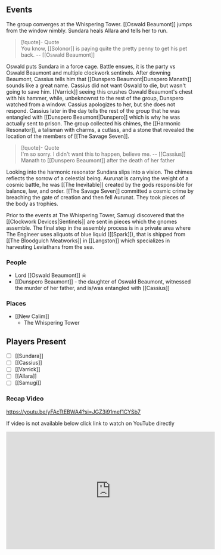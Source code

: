 ## Events
The group converges at the Whispering Tower. [[Oswald Beaumont]] jumps from the window nimbly. Sundara heals Allara and tells her to run. 

> [!quote]- Quote  
> You know, [[Solonor]] is paying quite the pretty penny to get his pet back.
> -- [[Oswald Beaumont]] 

Oswald puts Sundara in a force cage. Battle ensues, it is the party vs Oswald Beaumont and multiple clockwork sentinels. After downing Beaumont, Cassius tells him that [[Dunspero Beaumont|Dunspero Manath]] sounds like a great name. Cassius did not want Oswald to die, but wasn't going to save him. [[Varrick]] seeing this crushes Oswald Beaumont's chest with his hammer, while, unbeknownst to the rest of the group, Dunspero watched from a window. Cassius apologizes to her, but she does not respond. Cassius later in the day tells the rest of the group that he was entangled with [[Dunspero Beaumont|Dunspero]] which is why he was actually sent to prison. The group collected his chimes, the [[Harmonic Resonator]], a talisman with charms, a cutlass, and a stone that revealed the location of the members of [[The Savage Seven]]. 

> [!quote]- Quote  
> I'm so sorry. I didn't want this to happen, believe me.
> -- [[Cassius]] Manath to [[Dunspero Beaumont]] after the death of her father

Looking into the harmonic resonator Sundara slips into a vision. The chimes reflects the sorrow of a celestial being. Aurunat is carrying the weight of a cosmic battle, he was [[The Inevitable]] created by the gods responsible for balance, law, and order. [[The Savage Seven]] committed a cosmic crime by breaching the gate of creation and then fell Aurunat. They took pieces of the body as trophies. 

Prior to the events at The Whispering Tower, Samugi discovered that the [[Clockwork Devices|Sentinels]] are sent in pieces which the gnomes assemble. The final step in the assembly process is in a private area where The Engineer uses aliquots of blue liquid ([[Spark]]), that is shipped from [[The Bloodgulch Meatworks]] in [[Langston]] which specializes in harvesting Leviathans from the sea.

### People
- Lord [[Oswald Beaumont]] ☠
- [[Dunspero Beaumont]] - the daughter of Oswald Beaumont, witnessed the murder of her father, and is/was entangled with [[Cassius]]  

### Places 
- [[New Calim]] 
	- The Whispering Tower

## Players Present
- [ ] [[Sundara]] 
- [ ] [[Cassius]] 
- [ ] [[Varrick]] 
- [ ] [[Allara]] 
- [ ] [[Samugi]] 

### Recap Video

https://youtu.be/yFAcTtEBWA4?si=JGZ3i91mef1CYSb7

If video is not available below click link to watch on YouTube directly

<iframe width="560" height="315" src="https://www.youtube.com/embed/yFAcTtEBWA4?si=DfNTbL5Ru1Z9USdN" title="YouTube video player" frameborder="0" allow="accelerometer; autoplay; clipboard-write; encrypted-media; gyroscope; picture-in-picture; web-share" referrerpolicy="strict-origin-when-cross-origin" allowfullscreen></iframe>
